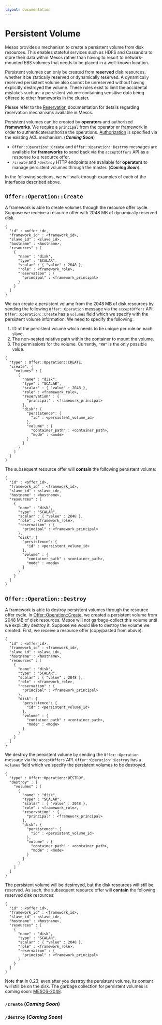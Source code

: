 ```yaml
---
layout: documentation
---
```


# Persistent Volume

Mesos provides a mechanism to create a persistent volume from disk resources.
This enables stateful services such as HDFS and Cassandra to store their data
within Mesos rather than having to resort to network-mounted EBS volumes that
needs to be placed in a well-known location.

Persistent volumes can only be created from __reserved__ disk resources, whether
it be statically reserved or dynamically reserved. A dynamically reserved
persistent volume also cannot be unreserved without having explicitly destroyed
the volume. These rules exist to limit the accidental mistakes such as:
a persistent volume containing sensitive data being offered to other frameworks
in the cluster.

Please refer to the
[Reservation](reservation.md) documentation for details regarding reservation
mechanisms available in Mesos.

Persistent volumes can be created by __operators__ and authorized
__frameworks__. We require a `principal` from the operator or framework in order
to authenticate/authorize the operations. [Authorization](authorization.md) is
specified via the existing ACL mechanism. (___Coming Soon___)

* `Offer::Operation::Create` and `Offer::Operation::Destroy` messages are
  available for __frameworks__ to send back via the `acceptOffers` API as a
  response to a resource offer.
* `/create` and `/destroy` HTTP endpoints are available for __operators__
  to manage persistent volumes through the master. (___Coming Soon___).

In the following sections, we will walk through examples of each of the
interfaces described above.


## `Offer::Operation::Create`

A framework is able to create volumes through the resource offer cycle.
Suppose we receive a resource offer with 2048 MB of dynamically reserved disk.

```
{
  "id" : <offer_id>,
  "framework_id" : <framework_id>,
  "slave_id" : <slave_id>,
  "hostname" : <hostname>,
  "resources" : [
    {
      "name" : "disk",
      "type" : "SCALAR",
      "scalar" : { "value" : 2048 },
      "role" : <framework_role>,
      "reservation" : {
        "principal" : <framework_principal>
      }
    }
  ]
}
```

We can create a persistent volume from the 2048 MB of disk resources by sending
the following `Offer::Operation` message via the `acceptOffers` API.
`Offer::Operation::Create` has a `volumes` field which we specify with the
persistent volume information. We need to specify the following:

1. ID of the persistent volume which needs to be unique per role on each slave.
1. The non-nested relative path within the container to mount the volume.
1. The permissions for the volume. Currently, `"RW"` is the only possible value.

```
{
  "type" : Offer::Operation::CREATE,
  "create": {
    "volumes" : [
      {
        "name" : "disk",
        "type" : "SCALAR",
        "scalar" : { "value" : 2048 },
        "role" : <framework_role>,
        "reservation" : {
          "principal" : <framework_principal>
        },
        "disk": {
          "persistence": {
            "id" : <persistent_volume_id>
          },
          "volume" : {
            "container_path" : <container_path>,
            "mode" : <mode>
          }
        }
      }
    ]
  }
}
```

The subsequent resource offer will __contain__ the following persistent volume:

```
{
  "id" : <offer_id>,
  "framework_id" : <framework_id>,
  "slave_id" : <slave_id>,
  "hostname" : <hostname>,
  "resources" : [
    {
      "name" : "disk",
      "type" : "SCALAR",
      "scalar" : { "value" : 2048 },
      "role" : <framework_role>,
      "reservation" : {
        "principal" : <framework_principal>
      },
      "disk": {
        "persistence": {
          "id" : <persistent_volume_id>
        },
        "volume" : {
          "container_path" : <container_path>,
          "mode" : <mode>
        }
      }
    }
  ]
}
```


## `Offer::Operation::Destroy`

A framework is able to destroy persistent volumes through the resource offer
cycle. In [Offer::Operation::Create](#offeroperationcreate), we created a
persistent volume from 2048 MB of disk resources. Mesos will not garbage-collect
this volume until we explicitly destroy it. Suppose we would like to destroy the
volume we created. First, we receive a resource offer (copy/pasted from above):

```
{
  "id" : <offer_id>,
  "framework_id" : <framework_id>,
  "slave_id" : <slave_id>,
  "hostname" : <hostname>,
  "resources" : [
    {
      "name" : "disk",
      "type" : "SCALAR",
      "scalar" : { "value" : 2048 },
      "role" : <framework_role>,
      "reservation" : {
        "principal" : <framework_principal>
      },
      "disk": {
        "persistence": {
          "id" : <persistent_volume_id>
        },
        "volume" : {
          "container_path" : <container_path>,
          "mode" : <mode>
        }
      }
    }
  ]
}
```

We destroy the persistent volume by sending the `Offer::Operation` message via
the `acceptOffers` API. `Offer::Operation::Destroy` has a `volumes` field which
we specify the persistent volumes to be destroyed.

```
{
  "type" : Offer::Operation::DESTROY,
  "destroy" : {
    "volumes" : [
      {
        "name" : "disk",
        "type" : "SCALAR",
        "scalar" : { "value" : 2048 },
        "role" : <framework_role>,
        "reservation" : {
          "principal" : <framework_principal>
        },
        "disk": {
          "persistence": {
            "id" : <persistent_volume_id>
          },
          "volume" : {
            "container_path" : <container_path>,
            "mode" : <mode>
          }
        }
      }
    ]
  }
}
```

The persistent volume will be destroyed, but the disk resources will still be
reserved. As such, the subsequent resource offer will __contain__ the following
reserved disk resources:

```
{
  "id" : <offer_id>,
  "framework_id" : <framework_id>,
  "slave_id" : <slave_id>,
  "hostname" : <hostname>,
  "resources" : [
    {
      "name" : "disk",
      "type" : "SCALAR",
      "scalar" : { "value" : 2048 },
      "role" : <framework_role>,
      "reservation" : {
        "principal" : <framework_principal>
      }
    }
  ]
}
```

Note that in 0.23, even after you destroy the persistent volume, its content
will still be on the disk. The garbage collection for persistent volumes is
coming soon: [MESOS-2048](https://issues.apache.org/jira/browse/MESOS-2408).


### `/create` (_Coming Soon_)
### `/destroy` (_Coming Soon_)
